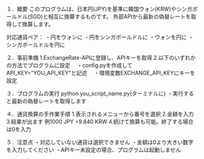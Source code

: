 １．概要
このプログラムは、日本円(JPY)を基準に韓国ウォン(KRW)やシンガポールドル(SGD)と相互に換算するものです。
外部APIから最新の偽替レートを取得して換算します。

対応通貨ペア：
・円をウォンに
・円をシンガポールドルに
・ウォンを円に
・シンガポールドルを円に

２．事前準備
1.ExchangeRate-APIに登録し、APIキーを取得
2.以下のいずれかの方法でプログラムに設定
　・config.pyを作成してAPI_KEY="YOU_API_KEY"と記述
　・環境変数EXCHANGE_API_KEYにキーを設定

 ３．プログラムの実行
 python you_script_name.py(ターミナルに)
 ・実行すると最新の偽替レートを取得します

 ４．通貨換算の手作業手順
 1.表示されるメニューから番号を選択
 2.金額を入力
 3.結果が出ます
 例1000 JPY =9.840 KRW
 4.続けて換算も可能。終了する場合は0を入力

 ５．注意点
 ・対応していない通貨は選択できません
 ・金額は0より大きい数字を入力してください
 ・APIキー未設定の場合、プログラムは起動しません
